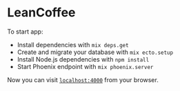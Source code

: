 # LeanCoffee

To start app:

  * Install dependencies with `mix deps.get`
  * Create and migrate your database with `mix ecto.setup`
  * Install Node.js dependencies with `npm install`
  * Start Phoenix endpoint with `mix phoenix.server`

Now you can visit [`localhost:4000`](http://localhost:4000) from your browser.
